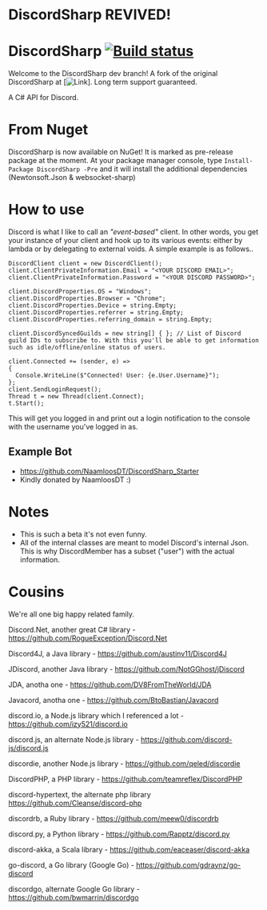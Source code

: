 # DiscordSharp REVIVED! 
# DiscordSharp [![Build status](https://ci.appveyor.com/api/projects/status/6ufv2gtyrc087xrd?svg=true)](https://ci.appveyor.com/project/Luigifan/discordsharp)

Welcome to the DiscordSharp dev branch!
A fork of the original DiscordSharp at [![Link](https://github.com/suicvne/DiscordSharp)].
Long term support guaranteed.

A C# API for Discord.

# From Nuget

DiscordSharp is now available on NuGet! It is marked as pre-release package at the moment. At your package manager console, type
`Install-Package DiscordSharp -Pre` and it will install the additional dependencies (Newtonsoft.Json & websocket-sharp)

# How to use

Discord is what I like to call an *"event-based"* client. In other words, you get your instance of your client and hook up to its various events: either by lambda or by delegating to external voids. A simple example is as follows..

```
DiscordClient client = new DiscordClient();
client.ClientPrivateInformation.Email = "<YOUR DISCORD EMAIL>";
client.ClientPrivateInformation.Password = "<YOUR DISCORD PASSWORD>";

client.DiscordProperties.OS = "Windows";
client.DiscordProperties.Browser = "Chrome";
client.DiscordProperties.Device = string.Empty;
client.DiscordProperties.referrer = string.Empty;
client.DiscordProperties.referring_domain = string.Empty;

client.DiscordSyncedGuilds = new string[] { }; // List of Discord guild IDs to subscribe to. With this you'll be able to get information such as idle/offline/online status of users.

client.Connected += (sender, e) =>
{
  Console.WriteLine($"Connected! User: {e.User.Username}");
};
client.SendLoginRequest();
Thread t = new Thread(client.Connect);
t.Start();
```
This will get you logged in and print out a login notification to the console with the username you've logged in as.

## Example Bot
* https://github.com/NaamloosDT/DiscordSharp_Starter 
 * Kindly donated by NaamloosDT :)

# Notes
* This is such a beta it's not even funny.
* All of the internal classes are meant to model Discord's internal Json. This is why DiscordMember has a subset ("user") with the actual information.

# Cousins
We're all one big happy related family. 

Discord.Net, another great C# library - https://github.com/RogueException/Discord.Net

Discord4J, a Java library - https://github.com/austinv11/Discord4J

JDiscord, another Java library - https://github.com/NotGGhost/jDiscord

JDA, anotha one - https://github.com/DV8FromTheWorld/JDA

Javacord, anotha one - https://github.com/BtoBastian/Javacord

discord.io, a Node.js library which I referenced a lot - https://github.com/izy521/discord.io

discord.js, an alternate Node.js library - https://github.com/discord-js/discord.js

discordie, another Node.js library - https://github.com/qeled/discordie

DiscordPHP, a PHP library - https://github.com/teamreflex/DiscordPHP

discord-hypertext, the alternate php library https://github.com/Cleanse/discord-php

discordrb, a Ruby library - https://github.com/meew0/discordrb

discord.py, a Python library - https://github.com/Rapptz/discord.py

discord-akka, a Scala library - https://github.com/eaceaser/discord-akka

go-discord, a Go library (Google Go) - https://github.com/gdraynz/go-discord

discordgo, alternate Google Go library - https://github.com/bwmarrin/discordgo
